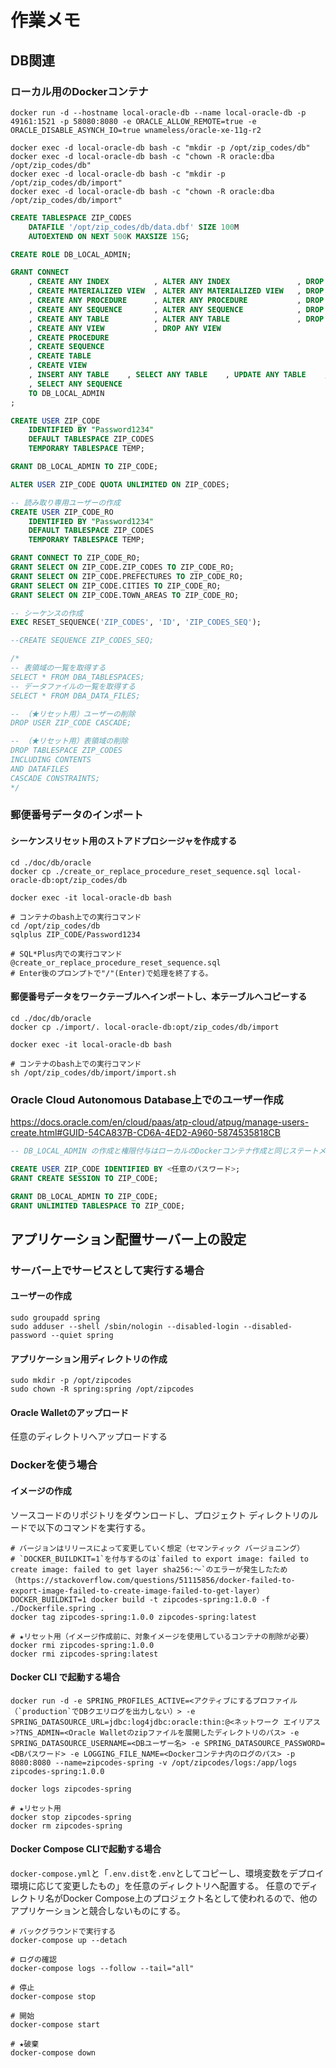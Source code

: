 # 作業メモ

## DB関連

### ローカル用のDockerコンテナ

```shell
docker run -d --hostname local-oracle-db --name local-oracle-db -p 49161:1521 -p 58080:8080 -e ORACLE_ALLOW_REMOTE=true -e ORACLE_DISABLE_ASYNCH_IO=true wnameless/oracle-xe-11g-r2

docker exec -d local-oracle-db bash -c "mkdir -p /opt/zip_codes/db"
docker exec -d local-oracle-db bash -c "chown -R oracle:dba /opt/zip_codes/db"
docker exec -d local-oracle-db bash -c "mkdir -p /opt/zip_codes/db/import"
docker exec -d local-oracle-db bash -c "chown -R oracle:dba /opt/zip_codes/db/import"
```

```sql
CREATE TABLESPACE ZIP_CODES
	DATAFILE '/opt/zip_codes/db/data.dbf' SIZE 100M
	AUTOEXTEND ON NEXT 500K MAXSIZE 15G;

CREATE ROLE DB_LOCAL_ADMIN;

GRANT CONNECT
    , CREATE ANY INDEX          , ALTER ANY INDEX               , DROP ANY INDEX
    , CREATE MATERIALIZED VIEW  , ALTER ANY MATERIALIZED VIEW   , DROP ANY MATERIALIZED VIEW
    , CREATE ANY PROCEDURE      , ALTER ANY PROCEDURE           , DROP ANY PROCEDURE         , EXECUTE ANY PROCEDURE
    , CREATE ANY SEQUENCE       , ALTER ANY SEQUENCE            , DROP ANY SEQUENCE
    , CREATE ANY TABLE          , ALTER ANY TABLE               , DROP ANY TABLE
    , CREATE ANY VIEW           , DROP ANY VIEW
    , CREATE PROCEDURE
    , CREATE SEQUENCE
    , CREATE TABLE
    , CREATE VIEW
    , INSERT ANY TABLE    , SELECT ANY TABLE    , UPDATE ANY TABLE    , DELETE ANY TABLE    , LOCK ANY TABLE
    , SELECT ANY SEQUENCE
    TO DB_LOCAL_ADMIN
;

CREATE USER ZIP_CODE
	IDENTIFIED BY "Password1234"
	DEFAULT TABLESPACE ZIP_CODES
	TEMPORARY TABLESPACE TEMP;

GRANT DB_LOCAL_ADMIN TO ZIP_CODE;

ALTER USER ZIP_CODE QUOTA UNLIMITED ON ZIP_CODES;

-- 読み取り専用ユーザーの作成
CREATE USER ZIP_CODE_RO
    IDENTIFIED BY "Password1234"
    DEFAULT TABLESPACE ZIP_CODES
    TEMPORARY TABLESPACE TEMP;

GRANT CONNECT TO ZIP_CODE_RO;
GRANT SELECT ON ZIP_CODE.ZIP_CODES TO ZIP_CODE_RO;
GRANT SELECT ON ZIP_CODE.PREFECTURES TO ZIP_CODE_RO;
GRANT SELECT ON ZIP_CODE.CITIES TO ZIP_CODE_RO;
GRANT SELECT ON ZIP_CODE.TOWN_AREAS TO ZIP_CODE_RO;

-- シーケンスの作成
EXEC RESET_SEQUENCE('ZIP_CODES', 'ID', 'ZIP_CODES_SEQ');

--CREATE SEQUENCE ZIP_CODES_SEQ;

/*
-- 表領域の一覧を取得する
SELECT * FROM DBA_TABLESPACES;
-- データファイルの一覧を取得する
SELECT * FROM DBA_DATA_FILES;

-- （★リセット用）ユーザーの削除
DROP USER ZIP_CODE CASCADE;

-- （★リセット用）表領域の削除
DROP TABLESPACE ZIP_CODES
INCLUDING CONTENTS
AND DATAFILES
CASCADE CONSTRAINTS;
*/
```

### 郵便番号データのインポート

#### シーケンスリセット用のストアドプロシージャを作成する

```shell
cd ./doc/db/oracle
docker cp ./create_or_replace_procedure_reset_sequence.sql local-oracle-db:opt/zip_codes/db

docker exec -it local-oracle-db bash

# コンテナのbash上での実行コマンド
cd /opt/zip_codes/db
sqlplus ZIP_CODE/Password1234

# SQL*Plus内での実行コマンド
@create_or_replace_procedure_reset_sequence.sql
# Enter後のプロンプトで"/"(Enter)で処理を終了する。

```

#### 郵便番号データをワークテーブルへインポートし、本テーブルへコピーする

```shell
cd ./doc/db/oracle
docker cp ./import/. local-oracle-db:opt/zip_codes/db/import

docker exec -it local-oracle-db bash

# コンテナのbash上での実行コマンド
sh /opt/zip_codes/db/import/import.sh
```

### Oracle Cloud Autonomous Database上でのユーザー作成

https://docs.oracle.com/en/cloud/paas/atp-cloud/atpug/manage-users-create.html#GUID-54CA837B-CD6A-4ED2-A960-5874535818CB

```sql
-- DB_LOCAL_ADMIN の作成と権限付与はローカルのDockerコンテナ作成と同じステートメント

CREATE USER ZIP_CODE IDENTIFIED BY <任意のパスワード>;
GRANT CREATE SESSION TO ZIP_CODE;

GRANT DB_LOCAL_ADMIN TO ZIP_CODE;
GRANT UNLIMITED TABLESPACE TO ZIP_CODE;
```

## アプリケーション配置サーバー上の設定

### サーバー上でサービスとして実行する場合

#### ユーザーの作成

```shell
sudo groupadd spring
sudo adduser --shell /sbin/nologin --disabled-login --disabled-password --quiet spring
```

#### アプリケーション用ディレクトリの作成

```shell
sudo mkdir -p /opt/zipcodes
sudo chown -R spring:spring /opt/zipcodes
```

#### Oracle Walletのアップロード

任意のディレクトリへアップロードする

### Dockerを使う場合

#### イメージの作成

ソースコードのリポジトリをダウンロードし、プロジェクト ディレクトリのルードで以下のコマンドを実行する。

```shell
# バージョンはリリースによって変更していく想定（セマンティック バージョニング）
# `DOCKER_BUILDKIT=1`を付与するのは`failed to export image: failed to create image: failed to get layer sha256:～`のエラーが発生したため（https://stackoverflow.com/questions/51115856/docker-failed-to-export-image-failed-to-create-image-failed-to-get-layer）
DOCKER_BUILDKIT=1 docker build -t zipcodes-spring:1.0.0 -f ./Dockerfile.spring .
docker tag zipcodes-spring:1.0.0 zipcodes-spring:latest

# ★リセット用（イメージ作成前に、対象イメージを使用しているコンテナの削除が必要）
docker rmi zipcodes-spring:1.0.0
docker rmi zipcodes-spring:latest
```

#### Docker CLI で起動する場合

```shell
docker run -d -e SPRING_PROFILES_ACTIVE=<アクティブにするプロファイル（`production`でDBクエリログを出力しない）> -e SPRING_DATASOURCE_URL=jdbc:log4jdbc:oracle:thin:@<ネットワーク エイリアス>?TNS_ADMIN=<Oracle Walletのzipファイルを展開したディレクトリのパス> -e SPRING_DATASOURCE_USERNAME=<DBユーザー名> -e SPRING_DATASOURCE_PASSWORD=<DBパスワード> -e LOGGING_FILE_NAME=<Dockerコンテナ内のログのパス> -p 8080:8080 --name=zipcodes-spring -v /opt/zipcodes/logs:/app/logs zipcodes-spring:1.0.0

docker logs zipcodes-spring

# ★リセット用
docker stop zipcodes-spring
docker rm zipcodes-spring
```

#### Docker Compose CLIで起動する場合

`docker-compose.yml`と「`.env.dist`を`.env`としてコピーし、環境変数をデプロイ環境に応じて変更したもの」を任意のディレクトリへ配置する。
任意のでディレクトリ名がDocker Compose上のプロジェクト名として使われるので、他のアプリケーションと競合しないものにする。

```shell
# バックグラウンドで実行する
docker-compose up --detach

# ログの確認
docker-compose logs --follow --tail="all"

# 停止
docker-compose stop

# 開始
docker-compose start

# ★破棄
docker-compose down
```
